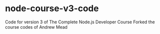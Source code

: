 # node-course-v3-code
Code for version 3 of The Complete Node.js Developer Course
Forked the course codes of Andrew Mead
